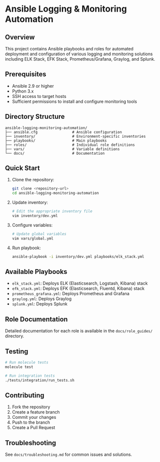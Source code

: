# Ansible Logging & Monitoring Automation

## Overview
This project contains Ansible playbooks and roles for automated deployment and configuration of various logging and monitoring solutions including ELK Stack, EFK Stack, Prometheus/Grafana, Graylog, and Splunk.

## Prerequisites
- Ansible 2.9 or higher
- Python 3.x
- SSH access to target hosts
- Sufficient permissions to install and configure monitoring tools

## Directory Structure
```
ansible-logging-monitoring-automation/
├── ansible.cfg                # Ansible configuration
├── inventory/                 # Environment-specific inventories
├── playbooks/                 # Main playbooks
├── roles/                     # Individual role definitions
├── vars/                      # Variable definitions
└── docs/                      # Documentation
```

## Quick Start
1. Clone the repository:
   ```bash
   git clone <repository-url>
   cd ansible-logging-monitoring-automation
   ```

2. Update inventory:
   ```bash
   # Edit the appropriate inventory file
   vim inventory/dev.yml
   ```

3. Configure variables:
   ```bash
   # Update global variables
   vim vars/global.yml
   ```

4. Run playbook:
   ```bash
   ansible-playbook -i inventory/dev.yml playbooks/elk_stack.yml
   ```

## Available Playbooks
- `elk_stack.yml`: Deploys ELK (Elasticsearch, Logstash, Kibana) stack
- `efk_stack.yml`: Deploys EFK (Elasticsearch, Fluentd, Kibana) stack
- `prometheus_grafana.yml`: Deploys Prometheus and Grafana
- `graylog.yml`: Deploys Graylog
- `splunk.yml`: Deploys Splunk

## Role Documentation
Detailed documentation for each role is available in the `docs/role_guides/` directory.

## Testing
```bash
# Run molecule tests
molecule test

# Run integration tests
./tests/integration/run_tests.sh
```

## Contributing
1. Fork the repository
2. Create a feature branch
3. Commit your changes
4. Push to the branch
5. Create a Pull Request

## Troubleshooting
See `docs/troubleshooting.md` for common issues and solutions.
